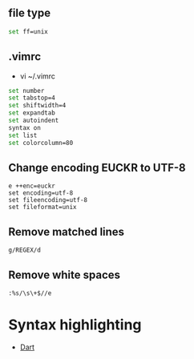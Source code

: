## file type
```bash
set ff=unix
```

## .vimrc
- vi ~/.vimrc

```bash
set number
set tabstop=4
set shiftwidth=4
set expandtab
set autoindent
syntax on
set list
set colorcolumn=80
```

## Change encoding EUCKR to UTF-8
```
e ++enc=euckr
set encoding=utf-8
set fileencoding=utf-8
set fileformat=unix
```

## Remove matched lines

```
g/REGEX/d
```

## Remove white spaces

```
:%s/\s\+$//e
```

# Syntax highlighting

- [Dart](https://github.com/dart-lang/dart-vim-plugin)
